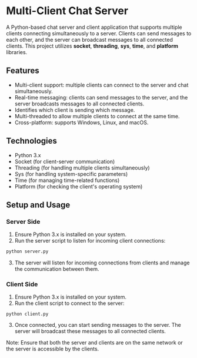 # Multi-Client Chat Server

A Python-based chat server and client application that supports multiple clients connecting simultaneously to a server. Clients can send messages to each other, and the server can broadcast messages to all connected clients. This project utilizes **socket**, **threading**, **sys**, **time**, and **platform** libraries.

## Features

- Multi-client support: multiple clients can connect to the server and chat simultaneously.
- Real-time messaging: clients can send messages to the server, and the server broadcasts messages to all connected clients.
- Identifies which client is sending which message.
- Multi-threaded to allow multiple clients to connect at the same time.
- Cross-platform: supports Windows, Linux, and macOS.

## Technologies

- Python 3.x
- Socket (for client-server communication)
- Threading (for handling multiple clients simultaneously)
- Sys (for handling system-specific parameters)
- Time (for managing time-related functions)
- Platform (for checking the client's operating system)

## Setup and Usage

### Server Side

1. Ensure Python 3.x is installed on your system.
2. Run the server script to listen for incoming client connections:

```bash
python server.py
```
3. The server will listen for incoming connections from clients and manage the communication between them.

### Client Side
1. Ensure Python 3.x is installed on your system.
2. Run the client script to connect to the server:
```
python client.py
```
3. Once connected, you can start sending messages to the server. The server will broadcast these messages to all connected clients.

Note: Ensure that both the server and clients are on the same network or the server is accessible by the clients.
